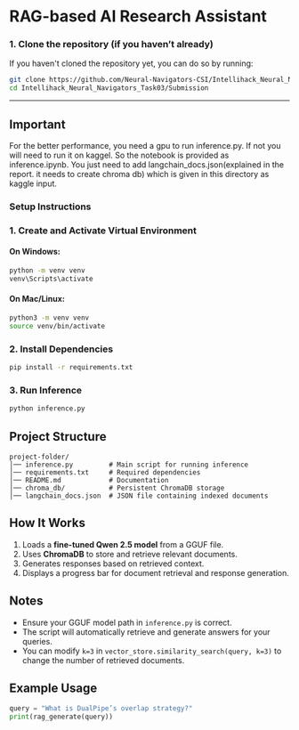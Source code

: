 # RAG-based AI Research Assistant


### 1. **Clone the repository (if you haven’t already)**

If you haven't cloned the repository yet, you can do so by running:

```bash
git clone https://github.com/Neural-Navigators-CSI/Intellihack_Neural_Navigators_Task03.git
cd Intellihack_Neural_Navigators_Task03/Submission
```
-------------------------------------------
## Important
For the better performance, you need a gpu to run inference.py. If not you will need to run it 
on kaggel. So the notebook is provided as inference.ipynb. You just need to add langchain_docs.json(explained in the report. it needs to create chroma db) which is given in this directory as kaggle input.


### Setup Instructions

### 1. Create and Activate Virtual Environment

#### On Windows:
```sh
python -m venv venv
venv\Scripts\activate
```

#### On Mac/Linux:
```sh
python3 -m venv venv
source venv/bin/activate
```

### 2. Install Dependencies
```sh
pip install -r requirements.txt
```

### 3. Run Inference
```sh
python inference.py
```

## Project Structure
```
project-folder/
│── inference.py         # Main script for running inference
│── requirements.txt     # Required dependencies
│── README.md            # Documentation
│── chroma_db/           # Persistent ChromaDB storage
│── langchain_docs.json  # JSON file containing indexed documents
```

## How It Works
1. Loads a **fine-tuned Qwen 2.5 model** from a GGUF file.
2. Uses **ChromaDB** to store and retrieve relevant documents.
3. Generates responses based on retrieved context.
4. Displays a progress bar for document retrieval and response generation.

## Notes
- Ensure your GGUF model path in `inference.py` is correct.
- The script will automatically retrieve and generate answers for your queries.
- You can modify `k=3` in `vector_store.similarity_search(query, k=3)` to change the number of retrieved documents.

## Example Usage
```python
query = "What is DualPipe’s overlap strategy?"
print(rag_generate(query))
```

